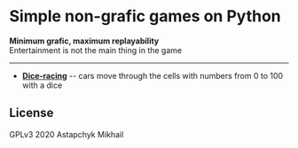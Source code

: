 # Simple non-grafic games on Python

**Minimum grafic, maximum replayability**  
Entertainment is not the main thing in the game

---


* [**Dice-racing**](dice-racing/README.md) -- cars move through the cells with numbers from 0 to 100 with a dice


## License

GPLv3 2020 Astapchyk Mikhail
